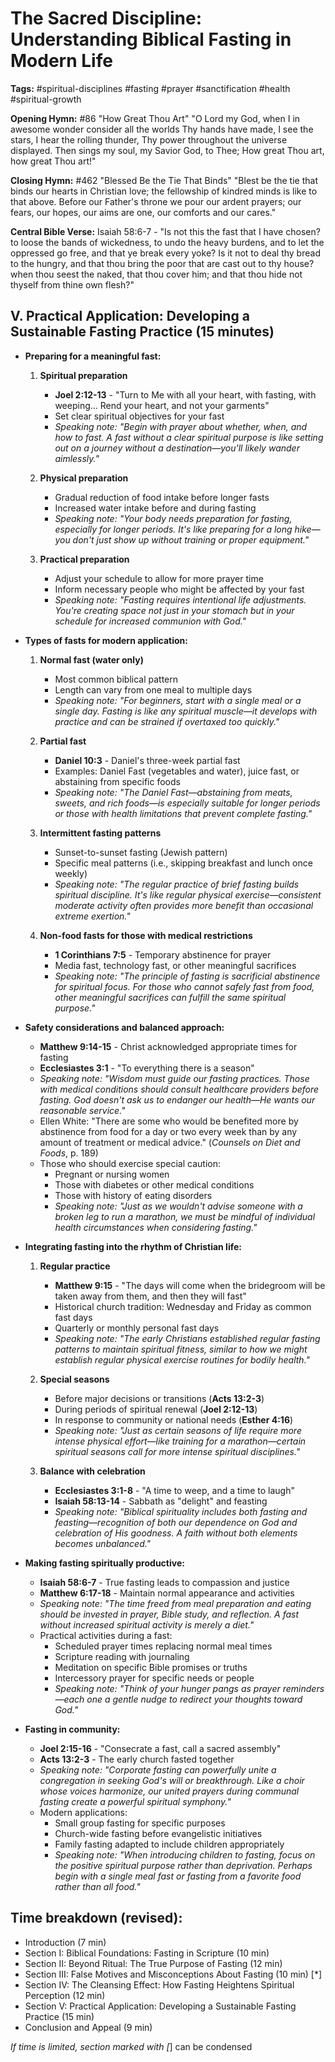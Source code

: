 # The Sacred Discipline: Understanding Biblical Fasting in Modern Life

**Tags:** #spiritual-disciplines #fasting #prayer #sanctification #health
#spiritual-growth

**Opening Hymn:** #86 "How Great Thou Art" "O Lord my God, when I in awesome
wonder consider all the worlds Thy hands have made, I see the stars, I hear the
rolling thunder, Thy power throughout the universe displayed. Then sings my
soul, my Savior God, to Thee; How great Thou art, how great Thou art!"

**Closing Hymn:** #462 "Blessed Be the Tie That Binds" "Blest be the tie that
binds our hearts in Christian love; the fellowship of kindred minds is like to
that above. Before our Father's throne we pour our ardent prayers; our fears,
our hopes, our aims are one, our comforts and our cares."

**Central Bible Verse:** Isaiah 58:6-7 - "Is not this the fast that I have
chosen? to loose the bands of wickedness, to undo the heavy burdens, and to let
the oppressed go free, and that ye break every yoke? Is it not to deal thy bread
to the hungry, and that thou bring the poor that are cast out to thy house? when
thou seest the naked, that thou cover him; and that thou hide not thyself from
thine own flesh?"

## V. Practical Application: Developing a Sustainable Fasting Practice (15 minutes)

- **Preparing for a meaningful fast:**

  1. **Spiritual preparation**

     - **Joel 2:12-13** - "Turn to Me with all your heart, with fasting, with
       weeping... Rend your heart, and not your garments"
     - Set clear spiritual objectives for your fast
     - _Speaking note: "Begin with prayer about whether, when, and how to fast.
       A fast without a clear spiritual purpose is like setting out on a journey
       without a destination—you'll likely wander aimlessly."_

  2. **Physical preparation**

     - Gradual reduction of food intake before longer fasts
     - Increased water intake before and during fasting
     - _Speaking note: "Your body needs preparation for fasting, especially for
       longer periods. It's like preparing for a long hike—you don't just show
       up without training or proper equipment."_

  3. **Practical preparation**
     - Adjust your schedule to allow for more prayer time
     - Inform necessary people who might be affected by your fast
     - _Speaking note: "Fasting requires intentional life adjustments. You're
       creating space not just in your stomach but in your schedule for
       increased communion with God."_

- **Types of fasts for modern application:**

  1. **Normal fast (water only)**

     - Most common biblical pattern
     - Length can vary from one meal to multiple days
     - _Speaking note: "For beginners, start with a single meal or a single day.
       Fasting is like any spiritual muscle—it develops with practice and can be
       strained if overtaxed too quickly."_

  2. **Partial fast**

     - **Daniel 10:3** - Daniel's three-week partial fast
     - Examples: Daniel Fast (vegetables and water), juice fast, or abstaining
       from specific foods
     - _Speaking note: "The Daniel Fast—abstaining from meats, sweets, and rich
       foods—is especially suitable for longer periods or those with health
       limitations that prevent complete fasting."_

  3. **Intermittent fasting patterns**

     - Sunset-to-sunset fasting (Jewish pattern)
     - Specific meal patterns (i.e., skipping breakfast and lunch once weekly)
     - _Speaking note: "The regular practice of brief fasting builds spiritual
       discipline. It's like regular physical exercise—consistent moderate
       activity often provides more benefit than occasional extreme exertion."_

  4. **Non-food fasts for those with medical restrictions**
     - **1 Corinthians 7:5** - Temporary abstinence for prayer
     - Media fast, technology fast, or other meaningful sacrifices
     - _Speaking note: "The principle of fasting is sacrificial abstinence for
       spiritual focus. For those who cannot safely fast from food, other
       meaningful sacrifices can fulfill the same spiritual purpose."_

- **Safety considerations and balanced approach:**

  - **Matthew 9:14-15** - Christ acknowledged appropriate times for fasting
  - **Ecclesiastes 3:1** - "To everything there is a season"
  - _Speaking note: "Wisdom must guide our fasting practices. Those with medical
    conditions should consult healthcare providers before fasting. God doesn't
    ask us to endanger our health—He wants our reasonable service."_
  - Ellen White: "There are some who would be benefited more by abstinence from
    food for a day or two every week than by any amount of treatment or medical
    advice." (_Counsels on Diet and Foods_, p. 189)
  - Those who should exercise special caution:
    - Pregnant or nursing women
    - Those with diabetes or other medical conditions
    - Those with history of eating disorders
    - _Speaking note: "Just as we wouldn't advise someone with a broken leg to
      run a marathon, we must be mindful of individual health circumstances when
      considering fasting."_

- **Integrating fasting into the rhythm of Christian life:**

  1. **Regular practice**

     - **Matthew 9:15** - "The days will come when the bridegroom will be taken
       away from them, and then they will fast"
     - Historical church tradition: Wednesday and Friday as common fast days
     - Quarterly or monthly personal fast days
     - _Speaking note: "The early Christians established regular fasting
       patterns to maintain spiritual fitness, similar to how we might establish
       regular physical exercise routines for bodily health."_

  2. **Special seasons**

     - Before major decisions or transitions (**Acts 13:2-3**)
     - During periods of spiritual renewal (**Joel 2:12-13**)
     - In response to community or national needs (**Esther 4:16**)
     - _Speaking note: "Just as certain seasons of life require more intense
       physical effort—like training for a marathon—certain spiritual seasons
       call for more intense spiritual disciplines."_

  3. **Balance with celebration**
     - **Ecclesiastes 3:1-8** - "A time to weep, and a time to laugh"
     - **Isaiah 58:13-14** - Sabbath as "delight" and feasting
     - _Speaking note: "Biblical spirituality includes both fasting and
       feasting—recognition of both our dependence on God and celebration of His
       goodness. A faith without both elements becomes unbalanced."_

- **Making fasting spiritually productive:**

  - **Isaiah 58:6-7** - True fasting leads to compassion and justice
  - **Matthew 6:17-18** - Maintain normal appearance and activities
  - _Speaking note: "The time freed from meal preparation and eating should be
    invested in prayer, Bible study, and reflection. A fast without increased
    spiritual activity is merely a diet."_
  - Practical activities during a fast:
    - Scheduled prayer times replacing normal meal times
    - Scripture reading with journaling
    - Meditation on specific Bible promises or truths
    - Intercessory prayer for specific needs or people
    - _Speaking note: "Think of your hunger pangs as prayer reminders—each one a
      gentle nudge to redirect your thoughts toward God."_

- **Fasting in community:**
  - **Joel 2:15-16** - "Consecrate a fast, call a sacred assembly"
  - **Acts 13:2-3** - The early church fasted together
  - _Speaking note: "Corporate fasting can powerfully unite a congregation in
    seeking God's will or breakthrough. Like a choir whose voices harmonize, our
    united prayers during communal fasting create a powerful spiritual
    symphony."_
  - Modern applications:
    - Small group fasting for specific purposes
    - Church-wide fasting before evangelistic initiatives
    - Family fasting adapted to include children appropriately
    - _Speaking note: "When introducing children to fasting, focus on the
      positive spiritual purpose rather than deprivation. Perhaps begin with a
      single meal fast or fasting from a favorite food rather than all food."_

## Time breakdown (revised):

- Introduction (7 min)
- Section I: Biblical Foundations: Fasting in Scripture (10 min)
- Section II: Beyond Ritual: The True Purpose of Fasting (12 min)
- Section III: False Motives and Misconceptions About Fasting (10 min) [*]
- Section IV: The Cleansing Effect: How Fasting Heightens Spiritual Perception
  (12 min)
- Section V: Practical Application: Developing a Sustainable Fasting Practice
  (15 min)
- Conclusion and Appeal (9 min)

_If time is limited, section marked with [_] can be condensed
